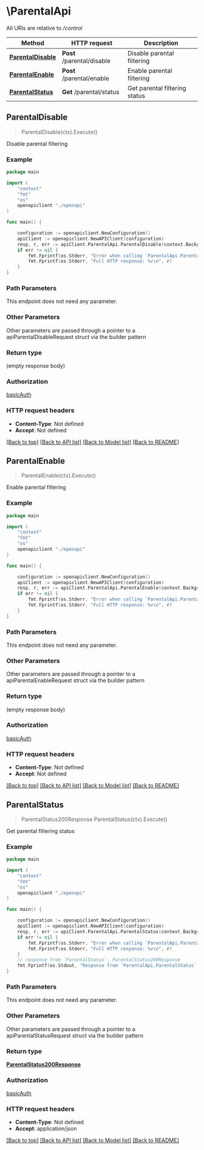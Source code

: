 # \ParentalApi

All URIs are relative to */control*

Method | HTTP request | Description
------------- | ------------- | -------------
[**ParentalDisable**](ParentalApi.md#ParentalDisable) | **Post** /parental/disable | Disable parental filtering
[**ParentalEnable**](ParentalApi.md#ParentalEnable) | **Post** /parental/enable | Enable parental filtering
[**ParentalStatus**](ParentalApi.md#ParentalStatus) | **Get** /parental/status | Get parental filtering status



## ParentalDisable

> ParentalDisable(ctx).Execute()

Disable parental filtering

### Example

```go
package main

import (
    "context"
    "fmt"
    "os"
    openapiclient "./openapi"
)

func main() {

    configuration := openapiclient.NewConfiguration()
    apiClient := openapiclient.NewAPIClient(configuration)
    resp, r, err := apiClient.ParentalApi.ParentalDisable(context.Background()).Execute()
    if err != nil {
        fmt.Fprintf(os.Stderr, "Error when calling `ParentalApi.ParentalDisable``: %v\n", err)
        fmt.Fprintf(os.Stderr, "Full HTTP response: %v\n", r)
    }
}
```

### Path Parameters

This endpoint does not need any parameter.

### Other Parameters

Other parameters are passed through a pointer to a apiParentalDisableRequest struct via the builder pattern


### Return type

 (empty response body)

### Authorization

[basicAuth](../README.md#basicAuth)

### HTTP request headers

- **Content-Type**: Not defined
- **Accept**: Not defined

[[Back to top]](#) [[Back to API list]](../README.md#documentation-for-api-endpoints)
[[Back to Model list]](../README.md#documentation-for-models)
[[Back to README]](../README.md)


## ParentalEnable

> ParentalEnable(ctx).Execute()

Enable parental filtering

### Example

```go
package main

import (
    "context"
    "fmt"
    "os"
    openapiclient "./openapi"
)

func main() {

    configuration := openapiclient.NewConfiguration()
    apiClient := openapiclient.NewAPIClient(configuration)
    resp, r, err := apiClient.ParentalApi.ParentalEnable(context.Background()).Execute()
    if err != nil {
        fmt.Fprintf(os.Stderr, "Error when calling `ParentalApi.ParentalEnable``: %v\n", err)
        fmt.Fprintf(os.Stderr, "Full HTTP response: %v\n", r)
    }
}
```

### Path Parameters

This endpoint does not need any parameter.

### Other Parameters

Other parameters are passed through a pointer to a apiParentalEnableRequest struct via the builder pattern


### Return type

 (empty response body)

### Authorization

[basicAuth](../README.md#basicAuth)

### HTTP request headers

- **Content-Type**: Not defined
- **Accept**: Not defined

[[Back to top]](#) [[Back to API list]](../README.md#documentation-for-api-endpoints)
[[Back to Model list]](../README.md#documentation-for-models)
[[Back to README]](../README.md)


## ParentalStatus

> ParentalStatus200Response ParentalStatus(ctx).Execute()

Get parental filtering status

### Example

```go
package main

import (
    "context"
    "fmt"
    "os"
    openapiclient "./openapi"
)

func main() {

    configuration := openapiclient.NewConfiguration()
    apiClient := openapiclient.NewAPIClient(configuration)
    resp, r, err := apiClient.ParentalApi.ParentalStatus(context.Background()).Execute()
    if err != nil {
        fmt.Fprintf(os.Stderr, "Error when calling `ParentalApi.ParentalStatus``: %v\n", err)
        fmt.Fprintf(os.Stderr, "Full HTTP response: %v\n", r)
    }
    // response from `ParentalStatus`: ParentalStatus200Response
    fmt.Fprintf(os.Stdout, "Response from `ParentalApi.ParentalStatus`: %v\n", resp)
}
```

### Path Parameters

This endpoint does not need any parameter.

### Other Parameters

Other parameters are passed through a pointer to a apiParentalStatusRequest struct via the builder pattern


### Return type

[**ParentalStatus200Response**](ParentalStatus200Response.md)

### Authorization

[basicAuth](../README.md#basicAuth)

### HTTP request headers

- **Content-Type**: Not defined
- **Accept**: application/json

[[Back to top]](#) [[Back to API list]](../README.md#documentation-for-api-endpoints)
[[Back to Model list]](../README.md#documentation-for-models)
[[Back to README]](../README.md)

